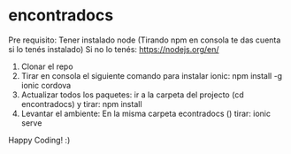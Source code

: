 # encontradocs

Pre requisito: Tener instalado node (Tirando npm en consola te das cuenta si lo tenés instalado)
Si no lo tenés: https://nodejs.org/en/

1. Clonar el repo
2. Tirar en consola el siguiente comando para instalar ionic: 
  npm install -g ionic cordova
3. Actualizar todos los paquetes: ir a la carpeta del projecto (cd encontradocs) y tirar:
  npm install
4. Levantar el ambiente: En la misma carpeta econtradocs () tirar:
  ionic serve

Happy Coding! :)
